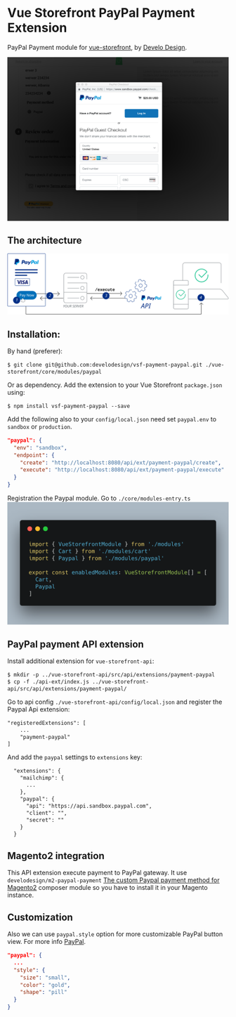 # Vue Storefront PayPal Payment Extension

PayPal Payment module for [vue-storefront](https://github.com/DivanteLtd/vue-storefront), by [Develo Design](https://www.develodesign.co.uk).

![Demo](docs/demo.png)

## The architecture
![Architecture diagram](docs/executing-paypal-payment-server-integration.svg)

## Installation:

By hand (preferer):
```shell
$ git clone git@github.com:develodesign/vsf-payment-paypal.git ./vue-storefront/core/modules/paypal
```

Or as dependency. Add the extension to your Vue Storefront `package.json` using:
```shell
$ npm install vsf-payment-paypal --save
```

Add the following also to your `config/local.json` need set `paypal.env` to `sandbox` or `production`.
```json
"paypal": {
  "env": "sandbox",
  "endpoint": {
    "create": "http://localhost:8080/api/ext/payment-paypal/create",
    "execute": "http://localhost:8080/api/ext/payment-paypal/execute"
  }
}
```

Registration the Paypal module. Go to `./core/modules-entry.ts`
![Paypal register as module](docs/paypal-entry.png)


## PayPal payment API extension

Install additional extension for `vue-storefront-api`:
```shell
$ mkdir -p ../vue-storefront-api/src/api/extensions/payment-paypal
$ cp -f ./api-ext/index.js ../vue-storefront-api/src/api/extensions/payment-paypal/
```

Go to api config  `./vue-storefront-api/config/local.json` and register the Paypal Api extension:
```
"registeredExtensions": [
    ...
    "payment-paypal"
]
```

And add the `paypal` settings to `extensions` key:
```
  "extensions": {
    "mailchimp": {
      ...
    },
    "paypal": {
      "api": "https://api.sandbox.paypal.com",
      "client": "",
      "secret": ""
    }
  }
```

## Magento2 integration

This API extension execute payment to PayPal gateway.
It use `develodesign/m2-paypal-payment` [The custom Paypal payment method for Magento2](https://github.com/develodesign/m2-paypal-payment) composer module so you have to install it in your Magento instance.

## Customization

Also we can use `paypal.style` option for more customizable PayPal button view. For more info [PayPal](https://developer.paypal.com/demo/checkout/#/pattern/checkout).

```json
"paypal": {
  ...
  "style": {
    "size": "small",
    "color": "gold",
    "shape": "pill"
  }
}
```
